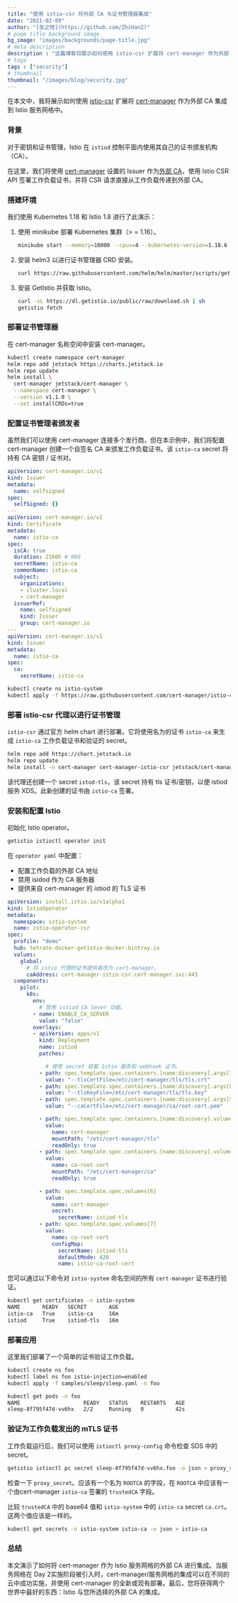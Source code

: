 ```yaml
---
title: "使用 istio-csr 将外部 CA 与证书管理器集成"
date: "2021-02-09"
author: "[张之晗](https://github.com/ZhiHanZ)"
# page title background image
bg_image: "images/backgrounds/page-title.jpg"
# meta description
description : "这篇博客将展示如何使用 istio-csr 扩展将 cert-manager 作为外部 CA 集成到你的 Istio 服务网格。 "
# tags
tags : ["security"]
# thumbnail
thumbnail: "/images/blog/security.jpg"
---
```

在本文中，我将展示如何使用 [istio-csr](https://github.com/cert-manager/istio-csr) 扩展将 [cert-manager](https://cert-manager.io/) 作为外部 CA 集成到 Istio 服务网格中。

### 背景

对于密钥和证书管理，Istio 在 `istiod` 控制平面内使用其自己的证书颁发机构（CA）。

在这里，我们将使用 [cert-manager](https://cert-manager.io/) 设置的 Issuer 作为[外部 CA](https://getistio.io/istio-ca-certs-integrations/)，使用 Istio CSR API 签署工作负载证书，并将 CSR 请求直接从工作负载传递到外部 CA。

### 搭建环境

我们使用 Kubernetes 1.18 和 Istio 1.8 进行了此演示：

1. 使用 minikube 部署 Kubernetes 集群（> = 1.16）。

   ```sh
   minikube start --memory=10000 --cpus=4 --kubernetes-version=1.18.6
   ```

2. 安装 helm3 以进行证书管理器 CRD 安装。

   ```sh
   curl https://raw.githubusercontent.com/helm/helm/master/scripts/get-helm-3 | sh
   ```

3. 安装 GetIstio 并获取 Istio。

   ```sh
   curl -sL https://dl.getistio.io/public/raw/download.sh | sh
   getistio fetch
   ```

### 部署证书管理器

在 cert-manager 名称空间中安装 cert-manager。

```sh
kubectl create namespace cert-manager
helm repo add jetstack https://charts.jetstack.io
helm repo update
helm install \
  cert-manager jetstack/cert-manager \
  --namespace cert-manager \
  --version v1.1.0 \
  --set installCRDs=true
```

### 配置证书管理者颁发者

虽然我们可以使用 cert-manager 连接多个发行商，但在本示例中，我们将配置 cert-manager 创建一个自签名 CA 来颁发工作负载证书。该 `istio-ca`  secret 将持有 CA 密钥 / 证书对。

```yaml
apiVersion: cert-manager.io/v1
kind: Issuer
metadata:
  name: selfsigned
spec:
  selfSigned: {}
---
apiVersion: cert-manager.io/v1
kind: Certificate
metadata:
  name: istio-ca
spec:
  isCA: true
  duration: 2160h # 90d
  secretName: istio-ca
  commonName: istio-ca
  subject:
    organizations:
    - cluster.local
    - cert-manager
  issuerRef:
    name: selfsigned
    kind: Issuer
    group: cert-manager.io
---
apiVersion: cert-manager.io/v1
kind: Issuer
metadata:
  name: istio-ca
spec:
  ca:
    secretName: istio-ca
```

```sh
kubectl create ns istio-system
kubectl apply -f https://raw.githubusercontent.com/cert-manager/istio-csr/master/hack/demo/cert-manager-bootstrap-resources.yaml -n istio-system
```

### 部署 istio-csr 代理以进行证书管理

`istio-csr` 通过官方 helm chart 进行部署。它将使用名为的证书 `istio-ca` 来生成 `istio-ca` 工作负载证书和验证的 secret。

```sh
helm repo add https://chart.jetstack.io
helm repo update
helm install -n cert-manager cert-manager-istio-csr jetstack/cert-manager-istio-csr
```

该代理还创建一个 secret `istod-tls`，该 secret 持有 tls 证书/密钥，以便 istiod 服务 XDS。此新创建的证书由 `istio-ca` 签署。

### 安装和配置 Istio

初始化 Istio operator。

```sh
getistio istioctl operator init
```

在 `operator yaml` 中配置：

- 配置工作负载的外部 CA 地址
- 禁用 isidod 作为 CA 服务器
- 提供来自 cert-manager 的 istiod 的 TLS 证书

```yaml
apiVersion: install.istio.io/v1alpha1
kind: IstioOperator
metadata:
  namespace: istio-system
  name: istio-operator-csr
spec:
  profile: "demo"
  hub: tetrate-docker-getistio-docker.bintray.io
  values:
    global:
      # 将 istio 代理的证书提供者改为 cert-manager。
      caAddress: cert-manager-istio-csr.cert-manager.svc:443
  components:
    pilot:
      k8s:
        env:
          # 禁用 istiod CA Sever 功能。
        - name: ENABLE_CA_SERVER
          value: "false"
        overlays:
        - apiVersion: apps/v1
          kind: Deployment
          name: istiod
          patches:

            # 使用 secret 挂载 Istio 服务和 webhook 证书。
          - path: spec.template.spec.containers.[name:discovery].args[7]
            value: "--tlsCertFile=/etc/cert-manager/tls/tls.crt"
          - path: spec.template.spec.containers.[name:discovery].args[8]
            value: "--tlsKeyFile=/etc/cert-manager/tls/tls.key"
          - path: spec.template.spec.containers.[name:discovery].args[9]
            value: "--caCertFile=/etc/cert-manager/ca/root-cert.pem"

          - path: spec.template.spec.containers.[name:discovery].volumeMounts[6]
            value:
              name: cert-manager
              mountPath: "/etc/cert-manager/tls"
              readOnly: true
          - path: spec.template.spec.containers.[name:discovery].volumeMounts[7]
            value:
              name: ca-root-cert
              mountPath: "/etc/cert-manager/ca"
              readOnly: true

          - path: spec.template.spec.volumes[6]
            value:
              name: cert-manager
              secret:
                secretName: istiod-tls
          - path: spec.template.spec.volumes[7]
            value:
              name: ca-root-cert
              configMap:
                secretName: istiod-tls
                defaultMode: 420
                name: istio-ca-root-cert
```

您可以通过以下命令对 `istio-system` 命名空间的所有 `cert-manager` 证书进行验证。

```sh
kubectl get certificates -n istio-system
NAME       READY   SECRET       AGE
istio-ca   True    istio-ca     16m
istiod     True    istiod-tls   16m
```

### 部署应用

这里我们部署了一个简单的证书验证工作负载。

```sh
kubectl create ns foo
kubectl label ns foo istio-injection=enabled
kubectl apply -f samples/sleep/sleep.yaml -n foo

kubectl get pods -n foo
NAME                    READY   STATUS    RESTARTS   AGE
sleep-8f795f47d-vv6hx   2/2     Running   0          42s
```

### 验证为工作负载发出的 mTLS 证书

工作负载运行后，我们可以使用 `istioctl proxy-config` 命令检查 SDS 中的 secret。

```sh
getistio istioctl pc secret sleep-8f795f47d-vv6hx.foo -o json > proxy_secret
```

检查一下 `proxy_secret`。应该有一个名为 `ROOTCA` 的字段，在 `ROOTCA` 中应该有一个由cert-manager `istio-ca` 签署的 `trustedCA` 字段。

比较 `trustedCA` 中的 base64 值和 `istio-system` 中的 `istio-ca`  secret `ca.crt`。这两个值应该是一样的。

```sh
kubectl get secrets -n istio-system istio-ca -o json > istio-ca
```

### 总结

本文演示了如何将 cert-manager 作为 Istio 服务网格的外部 CA 进行集成。当服务网格在 Day 2实施阶段被引入时，cert-manager/服务网格的集成可以在不同的云中成功实施，并使用 cert-manager 的全新或现有部署。最后，您将获得两个世界中最好的东西：Istio 与您所选择的外部 CA 的集成。
